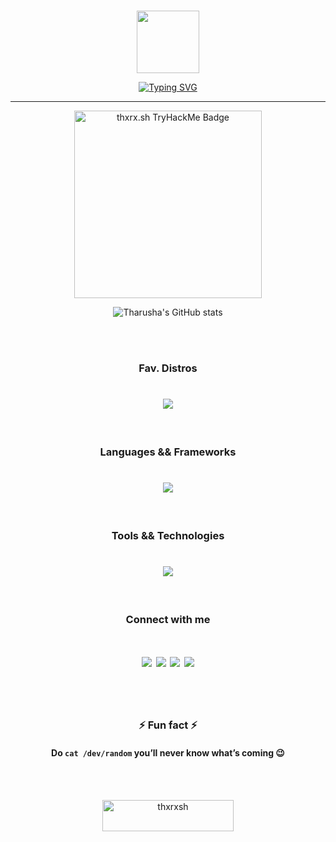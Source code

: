 

<br>

<p align="center" ><img  src = "https://github.com/7oSkaaa/7oSkaaa/blob/main/Images/about_me.gif?raw=true" width = 100px></p>
<p align="center"><a href="https://git.io/typing-svg"><img src="https://readme-typing-svg.herokuapp.com/?font=Fira+Code&weight=600&size=32&pause=1000&color=38bdae&center=true&width=520&lines=I%27m+Tharusha+Piyumal;Cyber+Security+Enthusiast;CTF+Player;sudo%20./life%202%3E/dev/null" alt="Typing SVG" /></a></p>
<hr>


<p align="center"> <a href="https://tryhackme.com/r/p/thxrx.sh"> <img src="https://tryhackme-badges.s3.amazonaws.com/thxrx.sh.png" alt="thxrx.sh TryHackMe Badge" width="300px"/></p> </a>


<div align="center">
  
  ![Tharusha's GitHub stats](https://github-readme-stats.vercel.app/api?username=thxrxsh&show_icons=true&theme=tokyonight)

</div> 


<br><br>

<h3 align="center">Fav. Distros</h3>

<h1 align="center">
  <a href="https://skillicons.dev">
    <img src="https://skillicons.dev/icons?i=arch,debian,ubuntu,kali"/>
  </a>
</h1>

<br>

<h3 align="center">Languages && Frameworks</h3>

<h1 align="center">
  <a href="https://skillicons.dev">
    <img src="https://skillicons.dev/icons?i=c,python,js,php,java,bash,jquery,django,fastapi,flask,nodejs,electron,bootstrap,html,css"/>
  </a>
</h1>

<br>


<h3 align="center">Tools && Technologies</h3>

<h1 align="center">
  <a href="https://skillicons.dev">
    <img src="https://skillicons.dev/icons?i=docker,git,postman,anaconda,arduino,raspberrypi,figma,illustrator,photoshop,pr"/>
  </a>
</h1>

<br>




<h3 align="center">Connect with me</h3>

<h1 align="center">
<a href="https://linkedin.com/in/tharusha-piyumal"><img src="https://skillicons.dev/icons?i=linkedin"/></a>
<a href="https://github.com/thxrxsh"><img src="https://skillicons.dev/icons?i=github"/></a>
<a href="https://stackoverflow.com/users/14910733/"><img src="https://skillicons.dev/icons?i=stackoverflow"/></a>
<a href="https://www.instagram.com/thxrx.sh"><img src="https://skillicons.dev/icons?i=instagram"/></a>
</h1>

<br><br>


<h3 align="center">
⚡ Fun fact ⚡
</h3>
  
<h4 align="center">
  
  Do ``` cat /dev/random ``` **you’ll never know what’s coming 😉**
  
</h4> 

<br><br>

<p align="center"><a href="https://www.buymeacoffee.com/thxrxsh" align="center"> <img align="center" src="https://cdn.buymeacoffee.com/buttons/v2/default-yellow.png" height="50" width="210" alt="thxrxsh" /></a></p><br><br>

